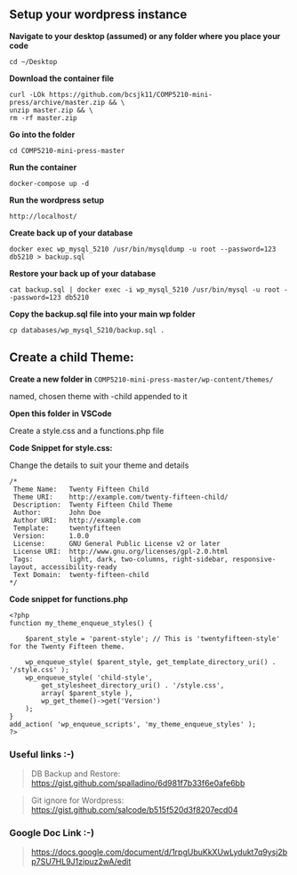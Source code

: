 ## Setup your wordpress instance

**Navigate to your desktop (assumed) or any folder where you place your code**

```
cd ~/Desktop
```

**Download the container file**

```
curl -LOk https://github.com/bcsjk11/COMP5210-mini-press/archive/master.zip && \
unzip master.zip && \
rm -rf master.zip
```

**Go into the folder**

```
cd COMP5210-mini-press-master
```

**Run the container**

```
docker-compose up -d
```

**Run the wordpress setup**

```
http://localhost/

```

**Create back up of your database**

```
docker exec wp_mysql_5210 /usr/bin/mysqldump -u root --password=123 db5210 > backup.sql
```

**Restore your back up of your database**

```
cat backup.sql | docker exec -i wp_mysql_5210 /usr/bin/mysql -u root --password=123 db5210
```

**Copy the backup.sql file into your main wp folder**

```
cp databases/wp_mysql_5210/backup.sql .
```

## Create a child Theme:

**Create a new folder in**  `COMP5210-mini-press-master/wp-content/themes/`

named, chosen theme with -child appended to it

**Open this folder in VSCode**

Create a style.css and a functions.php file

**Code Snippet for style.css:**

Change the details to suit your theme and details

```
/*
 Theme Name:   Twenty Fifteen Child
 Theme URI:    http://example.com/twenty-fifteen-child/
 Description:  Twenty Fifteen Child Theme
 Author:       John Doe
 Author URI:   http://example.com
 Template:     twentyfifteen
 Version:      1.0.0
 License:      GNU General Public License v2 or later
 License URI:  http://www.gnu.org/licenses/gpl-2.0.html
 Tags:         light, dark, two-columns, right-sidebar, responsive-layout, accessibility-ready
 Text Domain:  twenty-fifteen-child
*/
```

**Code snippet for functions.php**

```
<?php
function my_theme_enqueue_styles() {

    $parent_style = 'parent-style'; // This is 'twentyfifteen-style' for the Twenty Fifteen theme.

    wp_enqueue_style( $parent_style, get_template_directory_uri() . '/style.css' );
    wp_enqueue_style( 'child-style',
        get_stylesheet_directory_uri() . '/style.css',
        array( $parent_style ),
        wp_get_theme()->get('Version')
    );
}
add_action( 'wp_enqueue_scripts', 'my_theme_enqueue_styles' );
?>
```

### Useful links :-)

> DB Backup and Restore: https://gist.github.com/spalladino/6d981f7b33f6e0afe6bb

> Git ignore for Wordpress: https://gist.github.com/salcode/b515f520d3f8207ecd04

### Google Doc Link :-)
> https://docs.google.com/document/d/1rpgUbuKkXUwLydukt7q9ysj2bp7SU7HL9J1zipuz2wA/edit